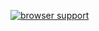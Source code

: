 [![browser support](https://ci.testling.com/jamieowen/jux-layout.png)](https://ci.testling.com/jamieowen/jux-layout)